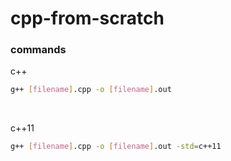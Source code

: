# cpp-from-scratch

### commands

c++
```bash
g++ [filename].cpp -o [filename].out
```
<br>

c++11

```bash
g++ [filename].cpp -o [filename].out -std=c++11
```


